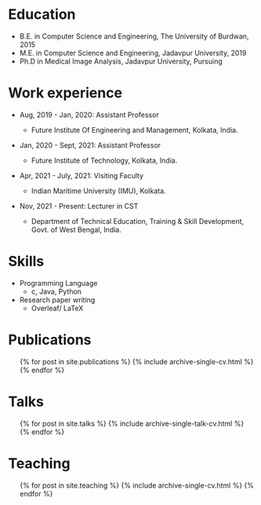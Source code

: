 Education
======
* B.E. in Computer Science and Engineering, The University of Burdwan, 2015
* M.E. in Computer Science and Engineering, Jadavpur University, 2019
* Ph.D in Medical Image Analysis, Jadavpur University, Pursuing

Work experience
======
* Aug, 2019 - Jan, 2020: Assistant Professor
  * Future Institute Of Engineering and Management, Kolkata, India.

* Jan, 2020 - Sept, 2021: Assistant Professor
  * Future Institute of Technology, Kolkata, India.

* Apr, 2021 - July, 2021: Visiting Faculty
  * Indian Maritime University (IMU), Kolkata.

* Nov, 2021 - Present: Lecturer in CST
  * Department of Technical Education, Training & Skill Development, Govt. of West Bengal, India.
  
Skills
======
* Programming Language
  * c, Java, Python
* Research paper writing
  * Overleaf/ LaTeX

Publications
======
  <ul>{% for post in site.publications %}
    {% include archive-single-cv.html %}
  {% endfor %}</ul>
  
Talks
======
  <ul>{% for post in site.talks %}
    {% include archive-single-talk-cv.html %}
  {% endfor %}</ul>
  
Teaching
======
  <ul>{% for post in site.teaching %}
    {% include archive-single-cv.html %}
  {% endfor %}</ul>
  
